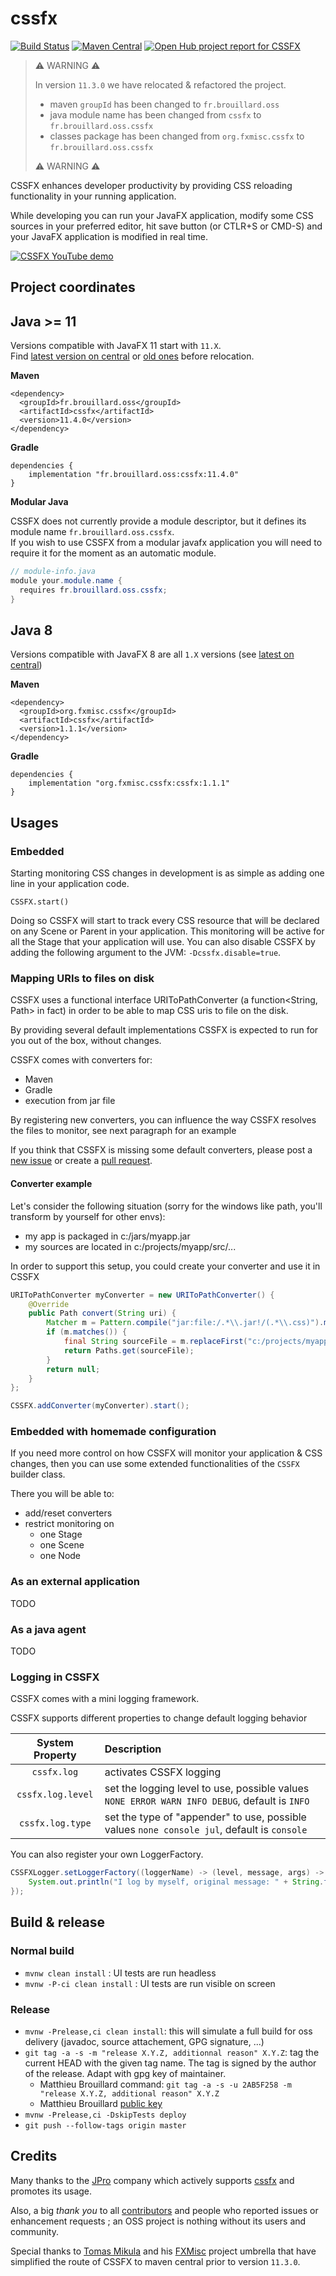 cssfx
=====
[![Build Status](https://travis-ci.org/McFoggy/cssfx.svg?branch=master)](https://travis-ci.org/McFoggy/cssfx) [![Maven Central](https://maven-badges.herokuapp.com/maven-central/fr.brouillard.oss/cssfx/badge.svg)](https://maven-badges.herokuapp.com/maven-central/fr.brouillard.oss/cssfx) [![Open Hub project report for CSSFX](https://www.openhub.net/p/cssfx/widgets/project_thin_badge.gif)](https://www.openhub.net/p/cssfx?ref=sample)

> ⚠ WARNING ⚠   
>
> In version `11.3.0` we have relocated & refactored the project.
> * maven `groupId` has been changed to `fr.brouillard.oss`
> * java module name has been changed from `cssfx` to `fr.brouillard.oss.cssfx`
> * classes package has been changed from `org.fxmisc.cssfx` to `fr.brouillard.oss.cssfx` 
>
> ⚠ WARNING ⚠   

CSSFX enhances developer productivity by providing CSS reloading functionality in your running application.

While developing you can run your JavaFX application, modify some CSS sources in your preferred editor, hit save button (or CTLR+S or CMD-S) and your JavaFX application is modified in real time.

[![CSSFX YouTube demo](http://img.youtube.com/vi/RELKg32xEWU/0.jpg)](http://www.youtube.com/watch?v=RELKg32xEWU)

## Project coordinates

## Java >= 11

Versions compatible with JavaFX 11 start with `11.X`.  
Find [latest version on central](https://search.maven.org/search?q=g:fr.brouillard.oss%20AND%20a:cssfx) or [old ones](https://search.maven.org/search?q=g:org.fxmisc.cssfx%20AND%20a:cssfx) before relocation.

__Maven__

```
<dependency>
  <groupId>fr.brouillard.oss</groupId>
  <artifactId>cssfx</artifactId>
  <version>11.4.0</version>
</dependency>
```

__Gradle__

```
dependencies {
    implementation "fr.brouillard.oss:cssfx:11.4.0"
}
```
__Modular Java__

CSSFX does not currently provide a module descriptor, but it defines its module name `fr.brouillard.oss.cssfx`.  
If you wish to use CSSFX from a modular javafx application you will need to require it for the moment as an automatic module.
```java
// module-info.java 
module your.module.name {
  requires fr.brouillard.oss.cssfx;
}
```

## Java 8

Versions compatible with JavaFX 8 are all `1.X` versions (see [latest on central](https://search.maven.org/search?q=g:org.fxmisc.cssfx%20AND%20a:cssfx%20AND%20v:1.*))

__Maven__

```
<dependency>
  <groupId>org.fxmisc.cssfx</groupId>
  <artifactId>cssfx</artifactId>
  <version>1.1.1</version>
</dependency>
```

__Gradle__

```
dependencies {
    implementation "org.fxmisc.cssfx:cssfx:1.1.1"
}
```

## Usages

### Embedded

Starting monitoring CSS changes in development is as simple as adding one line in your application code.

```
CSSFX.start()
```

Doing so CSSFX will start to track every CSS resource that will be declared on any Scene or Parent in your application. This monitoring will be active for all the Stage that your application will use.
You can also disable CSSFX by adding the following argument to the JVM: `-Dcssfx.disable=true`.


### Mapping URIs to files on disk

CSSFX uses a functional interface URIToPathConverter (a function<String, Path> in fact) in order to be able to map CSS uris to file on the disk.

By providing several default implementations CSSFX is expected to run for you out of the box, without changes.

CSSFX comes with converters for:

- Maven
- Gradle
- execution from jar file

By registering new converters, you can influence the way CSSFX resolves the files to monitor, see next paragraph for an example

If you think that CSSFX is missing some default converters, please post a [new issue](https://github.com/McFoggy/cssfx/issues/new) or create a [pull request](https://github.com/McFoggy/cssfx/compare/).  

#### Converter example

Let's consider the following situation (sorry for the windows like path, you'll transform by yourself for other envs):

* my app is packaged in c:/jars/myapp.jar 
* my sources are located in c:/projects/myapp/src/...

In order to support this setup, you could create your converter and use it in CSSFX

```java
URIToPathConverter myConverter = new URIToPathConverter() {
    @Override
    public Path convert(String uri) {
        Matcher m = Pattern.compile("jar:file:/.*\\.jar!/(.*\\.css)").matcher(uri);
        if (m.matches()) {
            final String sourceFile = m.replaceFirst("c:/projects/myapp/src/$1").replace('/', '\\');
            return Paths.get(sourceFile);
        }
        return null;
    }
};

CSSFX.addConverter(myConverter).start();
```

### Embedded with homemade configuration

If you need more control on how CSSFX will monitor your application & CSS changes, then you can use some extended functionalities of the `CSSFX` builder class.

There you will be able to:

- add/reset converters
- restrict monitoring on
    - one Stage
    - one Scene
    - one Node

### As an external application

TODO

### As a java agent

TODO

### Logging in CSSFX

CSSFX comes with a mini logging framework.

CSSFX supports different properties to change default logging behavior

| System Property | Description |
|:----------:|:------------------|
|`cssfx.log`|activates CSSFX logging|
|`cssfx.log.level`|set the logging level to use, possible values `NONE ERROR WARN INFO DEBUG`, default is `INFO`|
|`cssfx.log.type`|set the type of "appender" to use, possible values `none console jul`, default is `console` |

You can also register your own LoggerFactory.

```java
CSSFXLogger.setLoggerFactory((loggerName) -> (level, message, args) -> {
    System.out.println("I log by myself, original message: " + String.format(message, args));
});
```

## Build & release

### Normal build

- `mvnw clean install` : UI tests are run headless
- `mvnw -P-ci clean install` : UI tests are run visible on screen

### Release

- `mvnw -Prelease,ci clean install`: this will simulate a full build for oss delivery (javadoc, source attachement, GPG signature, ...)
- `git tag -a -s -m "release X.Y.Z, additionnal reason" X.Y.Z`: tag the current HEAD with the given tag name. The tag is signed by the author of the release. Adapt with gpg key of maintainer.
    - Matthieu Brouillard command:  `git tag -a -s -u 2AB5F258 -m "release X.Y.Z, additional reason" X.Y.Z`
    - Matthieu Brouillard [public key](https://sks-keyservers.net/pks/lookup?op=get&search=0x8139E8632AB5F258)
- `mvnw -Prelease,ci -DskipTests deploy`
- `git push --follow-tags origin master`

## Credits

Many thanks to the [JPro](https://www.jpro.one/) company which actively supports [cssfx](https://github.com/McFoggy/cssfx) and promotes its usage.  

Also, a big _thank you_ to all [contributors](https://github.com/McFoggy/cssfx/graphs/contributors) and people who reported issues or enhancement requests ; an OSS project is nothing without its users and community.

Special thanks to [Tomas Mikula](https://github.com/TomasMikula) and his [FXMisc](http://www.fxmisc.org/) project umbrella that have simplified the route of CSSFX to maven central prior to version `11.3.0`.  

